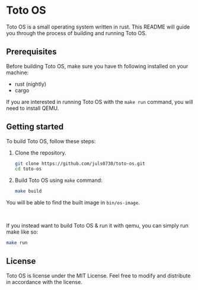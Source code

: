 # Toto OS
Toto OS is a small operating system written in rust. This README will guide you through the process of building and running Toto OS.

## Prerequisites
Before building Toto OS, make sure you have th following installed on your machine:

- rust (nightly)
- cargo

If you are interested in running Toto OS with the `make run` command, you will need to install QEMU.

## Getting started
To build Toto OS, follow these steps:

1. Clone the repository.
	 ```BASH
	 git clone https://github.com/juls0730/toto-os.git
	 cd toto-os
	 ```
2. Build Toto OS using `make` command:
	 ```BASH
	 make build
	 ```

You will be able to find the built image in `bin/os-image`.

<br/>

If you instead want to build Toto OS & run it with qemu, you can simply run make like so:

```BASH
make run
```

## License
Toto OS is license under the MIT License. Feel free to modify and distribute in accordance with the license.